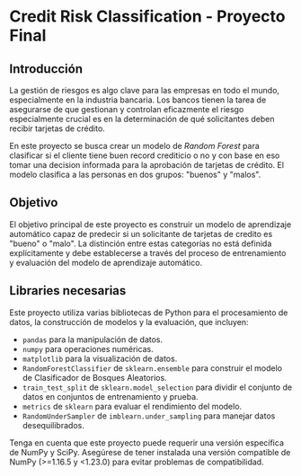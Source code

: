 # Credit Risk Classification - Proyecto Final

## Introducción
La gestión de riesgos es algo clave para las empresas en todo el mundo, especialmente en la industria bancaria. Los bancos tienen la tarea de asegurarse de que gestionan y controlan eficazmente el riesgo especialmente crucial es en la determinación de qué solicitantes deben recibir tarjetas de crédito.

En este proyecto se busca crear un modelo de _Random Forest_ para clasificar si el cliente tiene buen record crediticio o no y con base en eso tomar una decision informada para la aprobación de tarjetas de crédito. El modelo clasifica a las personas en dos grupos: "buenos" y "malos". 

## Objetivo

El objetivo principal de este proyecto es construir un modelo de aprendizaje automático capaz de predecir si un solicitante de tarjetas de credito es "bueno" o "malo". La distinción entre estas categorías no está definida explícitamente y debe establecerse a través del proceso de entrenamiento y evaluación del modelo de aprendizaje automático.

## Libraries necesarias
Este proyecto utiliza varias bibliotecas de Python para el procesamiento de datos, la construcción de modelos y la evaluación, que incluyen:

- `pandas` para la manipulación de datos.
- `numpy` para operaciones numéricas.
- `matplotlib` para la visualización de datos.
- `RandomForestClassifier` de `sklearn.ensemble` para construir el modelo de Clasificador de Bosques Aleatorios.
- `train_test_split` de `sklearn.model_selection` para dividir el conjunto de datos en conjuntos de entrenamiento y prueba.
- `metrics` de `sklearn` para evaluar el rendimiento del modelo.
- `RandomUnderSampler` de `imblearn.under_sampling` para manejar datos desequilibrados.

Tenga en cuenta que este proyecto puede requerir una versión específica de NumPy y SciPy. Asegúrese de tener instalada una versión compatible de NumPy (>=1.16.5 y <1.23.0) para evitar problemas de compatibilidad.
